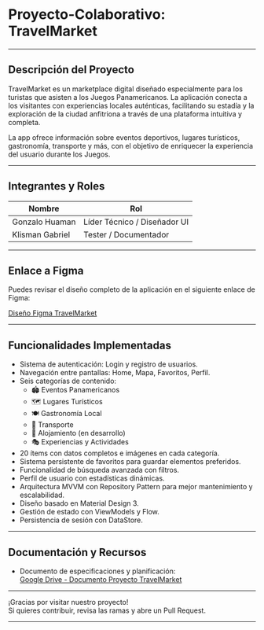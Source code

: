 # Proyecto-Colaborativo: TravelMarket

---

## Descripción del Proyecto

TravelMarket es un marketplace digital diseñado especialmente para los turistas que asisten a los Juegos Panamericanos. La aplicación conecta a los visitantes con experiencias locales auténticas, facilitando su estadía y la exploración de la ciudad anfitriona a través de una plataforma intuitiva y completa.

La app ofrece información sobre eventos deportivos, lugares turísticos, gastronomía, transporte y más, con el objetivo de enriquecer la experiencia del usuario durante los Juegos.

---

## Integrantes y Roles

| Nombre           |         Rol                |
|------------------|----------------------------|
| Gonzalo Huaman | Líder Técnico / Diseñador UI |
| Klisman Gabriel| Tester / Documentador        |



---

## Enlace a Figma

Puedes revisar el diseño completo de la aplicación en el siguiente enlace de Figma:

[Diseño Figma TravelMarket](https://www.figma.com/design/7IitKz6OkS6rRXLImbOLeM/TravelMarket?node-id=0-1&p=f&t=zjO3seY6WF16K7sX-0)

---

## Funcionalidades Implementadas

- Sistema de autenticación: Login y registro de usuarios.  
- Navegación entre pantallas: Home, Mapa, Favoritos, Perfil.  
- Seis categorías de contenido:  
  - 🏟️ Eventos Panamericanos  
  - 🗺️ Lugares Turísticos  
  - 🍽️ Gastronomía Local  
  - 🚕 Transporte  
  - 🏨 Alojamiento (en desarrollo)  
  - 🎭 Experiencias y Actividades  
- 20 ítems con datos completos e imágenes en cada categoría.  
- Sistema persistente de favoritos para guardar elementos preferidos.  
- Funcionalidad de búsqueda avanzada con filtros.  
- Perfil de usuario con estadísticas dinámicas.  
- Arquitectura MVVM con Repository Pattern para mejor mantenimiento y escalabilidad.  
- Diseño basado en Material Design 3.  
- Gestión de estado con ViewModels y Flow.  
- Persistencia de sesión con DataStore.  

---

## Documentación y Recursos

- Documento de especificaciones y planificación:  
  [Google Drive - Documento Proyecto TravelMarket](https://docs.google.com/document/d/1fFIS4PgwqaoPWuzvx-wHrHBQUFgPwmwdCTmBtSI2794/edit?tab=t.0)

---

¡Gracias por visitar nuestro proyecto!  
Si quieres contribuir, revisa las ramas y abre un Pull Request.

---


